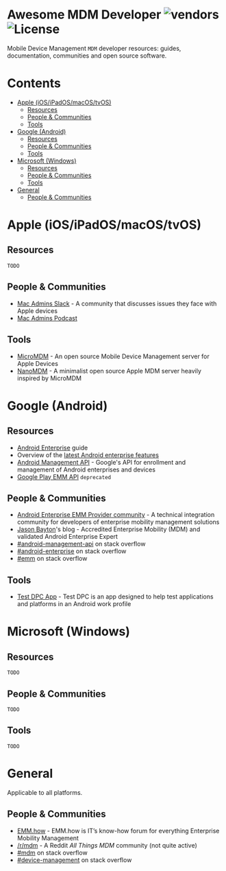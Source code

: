 Awesome MDM Developer
<img alt="vendors" src="https://img.shields.io/badge/Vendors-Apple%20%7C%20Google%20%7C%20Microsoft-blueviolet?style=for-the-badge"/>
<img alt="License" src="https://img.shields.io/github/license/petarov/google-app-ids?style=for-the-badge">
=========================

Mobile Device Management `MDM` developer resources: guides, documentation, communities and open source software.

# Contents

- [Apple (iOS/iPadOS/macOS/tvOS)](#apple-iosipadosmacostvos)
  - [Resources](#resources)
  - [People & Communities](#people--communities)
  - [Tools](#tools)
- [Google (Android)](#google-android)
  - [Resources](#resources-1)
  - [People & Communities](#people--communities-1)
  - [Tools](#tools-1)
- [Microsoft (Windows)](#microsoft-windows)
  - [Resources](#resources-2)
  - [People & Communities](#people--communities-2)
  - [Tools](#tools-2)
- [General](#general)
  - [People & Communities](#people--communities-3)

# Apple (iOS/iPadOS/macOS/tvOS)
## Resources

    TODO

## People & Communities

  * [Mac Admins Slack](https://www.macadmins.org) - A community that discusses issues they face with Apple devices
  * [Mac Admins Podcast](https://podcast.macadmins.org)

## Tools

  * [MicroMDM](https://github.com/micromdm/micromdm) - An open source Mobile Device Management server for Apple Devices
  * [NanoMDM](https://github.com/micromdm/nanomdm) - A minimalist open source Apple MDM server heavily inspired by MicroMDM

# Google (Android)
## Resources
  
  * [Android Enterprise](https://developers.google.com/android/work) guide
  * Overview of the [latest Android enterprise features](https://developer.android.com/about/versions/12/work) 
  * [Android Management API](https://developers.google.com/android/management) - Google's API for enrollment and management of Android enterprises and devices
  * [Google Play EMM API](https://developers.google.com/android/work/play/emm-api) `deprecated`

## People & Communities

  * [Android Enterprise EMM Provider community](https://emm.androidenterprise.dev) - A technical integration community for developers of enterprise mobility management solutions
  * [Jason Bayton](https://bayton.org)'s blog - Accredited Enterprise Mobility (MDM) and validated Android Enterprise Expert
  * [#android-management-api](https://stackoverflow.com/questions/tagged/android-management-api) on stack overflow
  * [#android-enterprise](https://stackoverflow.com/questions/tagged/android-enterprise) on stack overflow
  * [#emm](https://stackoverflow.com/questions/tagged/emm) on stack overflow

## Tools
   
   * [Test DPC App](https://github.com/googlesamples/android-testdpc) - Test DPC is an app designed to help test applications and platforms in an Android work profile

# Microsoft (Windows)
## Resources

    TODO

## People & Communities

    TODO

## Tools

    TODO

# General

Applicable to all platforms.

## People & Communities

  * [EMM.how](https://emm.how) - EMM.how is IT’s know-how forum for everything Enterprise Mobility Management
  * [/r/mdm](https://reddit.com/r/mdm) - A Reddit *All Things MDM* community (not quite active)
  * [#mdm](https://stackoverflow.com/questions/tagged/mdm) on stack overflow
  * [#device-management](https://stackoverflow.com/questions/tagged/device-management) on stack overflow

